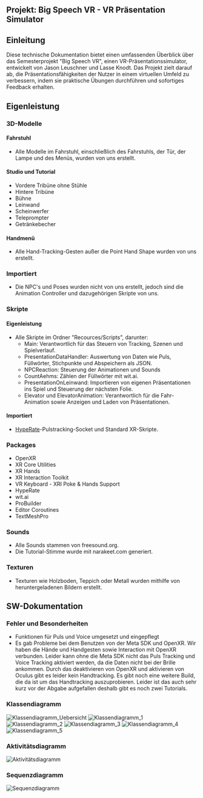 ## Projekt: Big Speech VR - VR Präsentation Simulator

## Einleitung
Diese technische Dokumentation bietet einen umfassenden Überblick über das Semesterprojekt "Big Speech VR", einen VR-Präsentationssimulator, entwickelt von Jason Leuschner und Lasse Knodt. Das Projekt zielt darauf ab, die Präsentationsfähigkeiten der Nutzer in einem virtuellen Umfeld zu verbessern, indem sie praktische Übungen durchführen und sofortiges Feedback erhalten.

## Eigenleistung

### 3D-Modelle
#### Fahrstuhl
- Alle Modelle im Fahrstuhl, einschließlich des Fahrstuhls, der Tür, der Lampe und des Menüs, wurden von uns erstellt.

#### Studio und Tutorial
- Vordere Tribüne ohne Stühle
- Hintere Tribüne
- Bühne
- Leinwand
- Scheinwerfer
- Teleprompter
- Getränkebecher

#### Handmenü
- Alle Hand-Tracking-Gesten außer die Point Hand Shape wurden von uns erstellt.

### Importiert
- Die NPC's und Poses wurden nicht von uns erstellt, jedoch sind die Animation Controller und dazugehörigen Skripte von uns.

### Skripte
#### Eigenleistung
- Alle Skripte im Ordner "Recources/Scripts", darunter:
  - Main: Verantwortlich für das Steuern von Tracking, Szenen und Spielverlauf.
  - PresentationDataHandler: Auswertung von Daten wie Puls, Füllwörter, Stichpunkte und Abspeichern als JSON.
  - NPCReaction: Steuerung der Animationen und Sounds
  - CountAehms: Zählen der Füllwörter mit wit.ai.
  - PresentationOnLeinwand: Importieren von eigenen Präsentationen ins Spiel und Steuerung der nächsten Folie.
  - Elevator und ElevatorAnimation: Verantwortlich für die Fahr-Animation sowie Anzeigen und Laden von Präsentationen.

#### Importiert
- [HypeRate](https://www.hyperate.io/#1)-Pulstracking-Socket und Standard XR-Skripte.

### Packages
- OpenXR
- XR Core Utilities
- XR Hands
- XR Interaction Toolkit
- VR Keyboard - XRI Poke & Hands Support
- HypeRate
- wit.ai
- ProBuilder
- Editor Coroutines
- TextMeshPro


### Sounds
- Alle Sounds stammen von freesound.org.
- Die Tutorial-Stimme wurde mit narakeet.com generiert.

### Texturen
- Texturen wie Holzboden, Teppich oder Metall wurden mithilfe von heruntergeladenen Bildern erstellt.

## SW-Dokumentation

### Fehler und Besonderheiten
- Funktionen für Puls und Voice umgesetzt und eingepflegt
- Es gab Probleme bei dem Benutzen von der Meta SDK und OpenXR. Wir haben die Hände und Handgesten sowie Interaction mit OpenXR verbunden. Leider kann ohne die Meta SDK nicht das Puls Tracking und Voice Tracking aktiviert werden, da die Daten nicht bei der Brille ankommen. Durch das deaktivieren von OpenXR und aktivieren von Oculus gibt es leider kein Handtracking. Es gibt noch eine weitere Build, die da ist um das Handtracking auszuprobieren. Leider ist das auch sehr kurz vor der Abgabe aufgefallen deshalb gibt es noch zwei Tutorials.

### Klassendiagramm
![Klassendiagramm_Uebersicht](https://hackmd.io/_uploads/SyeTYJX3p.png)
![Klassendiagramm_1](https://hackmd.io/_uploads/Byp6KJ7nT.png)
![Klassendiagramm_2](https://hackmd.io/_uploads/Bk66Fk72p.png)
![Klassendiagramm_3](https://hackmd.io/_uploads/BJppFy7np.png)
![Klassendiagramm_4](https://hackmd.io/_uploads/r1p6tyXna.png)
![Klassendiagramm_5](https://hackmd.io/_uploads/rypptymn6.png)

### Aktivitätsdiagramm
![Aktivitätsdiagramm](https://hackmd.io/_uploads/Skyyc1mha.png)

### Sequenzdiagramm
![Sequenzdiagramm](https://hackmd.io/_uploads/BkDAFkQha.png)



